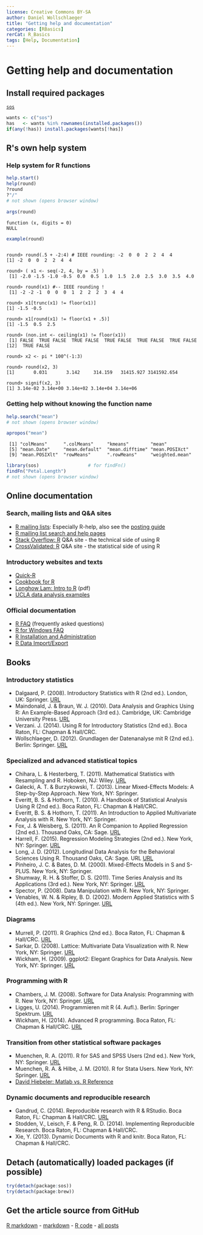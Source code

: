 ```yaml
---
license: Creative Commons BY-SA
author: Daniel Wollschlaeger
title: "Getting help and documentation"
categories: [RBasics]
rerCat: R_Basics
tags: [Help, Documentation]
---
```


Getting help and documentation
=========================

Install required packages
-------------------------

[`sos`](http://cran.r-project.org/package=sos)


```r
wants <- c("sos")
has   <- wants %in% rownames(installed.packages())
if(any(!has)) install.packages(wants[!has])
```

R's own help system
-------------------------

### Help system for R functions


```r
help.start()
help(round)
?round
?"/"
# not shown (opens browser window)
```


```r
args(round)
```

```
function (x, digits = 0) 
NULL
```

```r
example(round)
```

```

round> round(.5 + -2:4) # IEEE rounding: -2  0  0  2  2  4  4
[1] -2  0  0  2  2  4  4

round> ( x1 <- seq(-2, 4, by = .5) )
 [1] -2.0 -1.5 -1.0 -0.5  0.0  0.5  1.0  1.5  2.0  2.5  3.0  3.5  4.0

round> round(x1) #-- IEEE rounding !
 [1] -2 -2 -1  0  0  0  1  2  2  2  3  4  4

round> x1[trunc(x1) != floor(x1)]
[1] -1.5 -0.5

round> x1[round(x1) != floor(x1 + .5)]
[1] -1.5  0.5  2.5

round> (non.int <- ceiling(x1) != floor(x1))
 [1] FALSE  TRUE FALSE  TRUE FALSE  TRUE FALSE  TRUE FALSE  TRUE FALSE
[12]  TRUE FALSE

round> x2 <- pi * 100^(-1:3)

round> round(x2, 3)
[1]       0.031       3.142     314.159   31415.927 3141592.654

round> signif(x2, 3)
[1] 3.14e-02 3.14e+00 3.14e+02 3.14e+04 3.14e+06
```

### Getting help without knowing the function name


```r
help.search("mean")
# not shown (opens browser window)
```


```r
apropos("mean")
```

```
 [1] "colMeans"      ".colMeans"     "kmeans"        "mean"         
 [5] "mean.Date"     "mean.default"  "mean.difftime" "mean.POSIXct" 
 [9] "mean.POSIXlt"  "rowMeans"      ".rowMeans"     "weighted.mean"
```


```r
library(sos)                  # for findFn()
findFn("Petal.Length")
# not shown (opens browser window)
```

Online documentation
-------------------------

### Search, mailing lists and Q&A sites

 * [R mailing lists](http://www.r-project.org/mail.html): Especially R-help, also see the [posting guide](http://www.r-project.org/posting-guide.html)
 * [R mailing list search and help pages](http://www.rdocumentation.org/)
 * [Stack Overflow: R](http://stackoverflow.com/tags/R) Q&A site - the technical side of using R
 * [CrossValidated: R](http://stats.stackexchange.com/tags/R) Q&A site - the statistical side of using R

### Introductory websites and texts

 * [Quick-R](http://www.statmethods.net/)
 * [Cookbook for R](http://www.cookbook-r.com/)
 * [Longhow Lam: Intro to R](http://www.splusbook.com/RIntro/RCourse.pdf) (pdf)
 * [UCLA data analysis examples](http://www.ats.ucla.edu/stat/dae/)

### Official documentation

 * [R FAQ](http://cran.at.r-project.org/doc/FAQ/R-FAQ.html) (frequently asked questions)
 * [R for Windows FAQ](http://cran.at.r-project.org/bin/windows/base/rw-FAQ.html)
 * [R Installation and Administration](http://cran.at.r-project.org/doc/manuals/R-admin.html)
 * [R Data Import/Export](http://cran.at.r-project.org/doc/manuals/R-data.html)

Books
-------------------------

### Introductory statistics

 * Dalgaard, P. (2008). Introductory Statistics with R (2nd ed.). London, UK: Springer. [URL](http://www.biostat.ku.dk/~pd/ISwR.html)
 * Maindonald, J. & Braun, W. J. (2010). Data Analysis and Graphics Using R: An Example-Based Approach (3rd ed.). Cambridge, UK: Cambridge University Press. [URL](http://maths.anu.edu.au/~johnm/r-book/daagur3.html)
 * Verzani. J. (2014). Using R for Introductory Statistics (2nd ed.). Boca Raton, FL: Chapman & Hall/CRC.
 * Wollschlaeger, D. (2012). Grundlagen der Datenanalyse mit R (2nd ed.). Berlin: Springer. [URL](http://www.dwoll.de/r/gddmr.php)
 
### Specialized and advanced statistical topics

 * Chihara, L. & Hesterberg, T. (2011). Mathematical Statistics with Resampling and R. Hoboken, NJ: Wiley. [URL](https://sites.google.com/site/chiharahesterberg/)
 * Galecki, A. T. & Burzykowski, T. (2013). Linear Mixed-Effects Models: A Step-by-Step
Approach. New York, NY: Springer.
 * Everitt, B. S. & Hothorn, T. (2010). A Handbook of Statistical Analysis Using R (2nd ed.). Boca Raton, FL: Chapman & Hall/CRC.
 * Everitt, B. S. & Hothorn, T. (2011). An Introduction to Applied Multivariate Analysis with R. New York, NY: Springer.
 * Fox, J. & Weisberg, S. (2011). An R Companion to Applied Regression (2nd ed.). Thousand Oaks, CA: Sage. [URL](http://socserv.socsci.mcmaster.ca/jfox/Books/Companion/)
 * Harrell, F. (2015). Regression Modeling Strategies (2nd ed.). New York, NY: Springer. [URL](http://biostat.mc.vanderbilt.edu/wiki/Main/RmS)
 * Long, J. D. (2012). Longitudinal Data Analysis for the Behavioral Sciences Using R. Thousand
Oaks, CA: Sage. URL [URL](http://www.sagepub.com/long/)
* Pinheiro, J. C. & Bates, D. M. (2000). Mixed-Effects Models in S and S-PLUS. New York, NY: Springer.
 * Shumway, R. H. & Stoffer, D. S. (2011). Time Series Analysis and Its Applications (3rd ed.). New York, NY: Springer. [URL](http://www.stat.pitt.edu/stoffer/tsa3/)
 * Spector, P. (2008). Data Manipulation with R. New York, NY: Springer.
 * Venables, W. N. & Ripley, B. D. (2002). Modern Applied Statistics with S (4th ed.). New York, NY: Springer. [URL](http://www.stats.ox.ac.uk/pub/MASS4/)

### Diagrams

 * Murrell, P. (2011). R Graphics (2nd ed.). Boca Raton, FL: Chapman & Hall/CRC. [URL](http://www.stat.auckland.ac.nz/~paul/RG2e/)
 * Sarkar, D. (2008). Lattice: Multivariate Data Visualization with R. New York, NY: Springer. [URL](http://lmdvr.r-forge.r-project.org/)
 * Wickham, H. (2009). ggplot2: Elegant Graphics for Data Analysis. New York, NY: Springer. [URL](http://ggplot2.org/book/)

### Programming with R

 * Chambers, J. M. (2008). Software for Data Analysis: Programming with R. New York, NY: Springer. [URL](http://stat.stanford.edu/~jmc4/Rbook/)
 * Ligges, U. (2014). Programmieren mit R (4. Aufl.). Berlin: Springer Spektrum. [URL](http://www.statistik.tu-dortmund.de/~ligges/PmitR/)
* Wickham, H. (2014). Advanced R programming. Boca Raton, FL: Chapman & Hall/CRC. [URL](http://adv-r.had.co.nz/)
 
### Transition from other statistical software packages

 * Muenchen, R. A. (2011). R for SAS and SPSS Users (2nd ed.). New York, NY: Springer. [URL](http://r4stats.com/)
 * Muenchen, R. A. & Hilbe, J. M. (2010). R for Stata Users. New York, NY: Springer. [URL](http://r4stats.com/)
 * [David Hiebeler: Matlab vs. R Reference](http://www.math.umaine.edu/~hiebeler/comp/matlabR.html)

### Dynamic documents and reproducible research

 * Gandrud, C. (2014). Reproducible research with R & RStudio. Boca Raton, FL: Chapman & Hall/CRC. [URL](http://christophergandrud.github.io/RepResR-RStudio/)
 * Stodden, V., Leisch, F. & Peng, R. D. (2014). Implementing Reproducible Research. Boca Raton, FL: Chapman & Hall/CRC.
 * Xie, Y. (2013). Dynamic Documents with R and knitr. Boca Raton, FL: Chapman & Hall/CRC.

Detach (automatically) loaded packages (if possible)
-------------------------


```r
try(detach(package:sos))
try(detach(package:brew))
```

Get the article source from GitHub
----------------------------------------------

[R markdown](https://github.com/dwoll/RExRepos/raw/master/Rmd/helpDocs.Rmd) - [markdown](https://github.com/dwoll/RExRepos/raw/master/md/helpDocs.md) - [R code](https://github.com/dwoll/RExRepos/raw/master/R/helpDocs.R) - [all posts](https://github.com/dwoll/RExRepos/)
